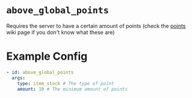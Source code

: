 # `above_global_points`

Requires the server to have a certain amount of points (check the [points](https://plugins.auxilor.io/effects/points) wiki page if you don't know what these are)

# Example Config
```yaml
- id: above_global_points
  args:
    type: item_stock # The type of point
    amount: 10 # The minimum amount of points
```
